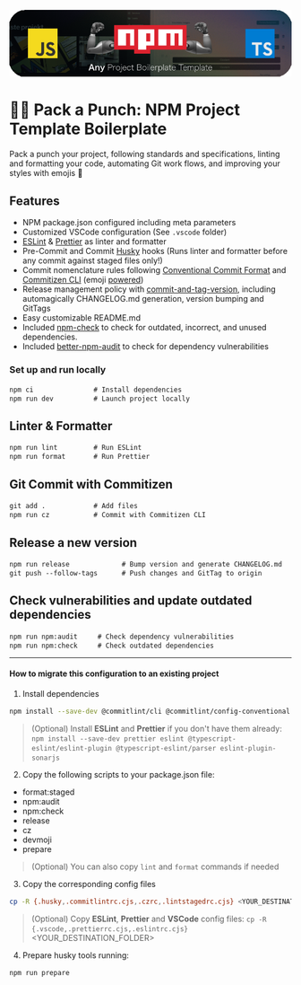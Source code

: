 <p align="center">
    <img alt="Pack a Punch logo" src="repo-logo.png" width="512"/>
</p>

# 🦾🔋 Pack a Punch: NPM Project Template Boilerplate

Pack a punch your project, following standards and specifications, linting and formatting your code, automating Git work flows, and improving your styles with emojis 🦄

## Features

- NPM package.json configured including meta parameters
- Customized VSCode configuration (See `.vscode` folder)
- [ESLint](https://www.npmjs.com/package/eslint) & [Prettier](https://www.npmjs.com/package/prettier) as linter and formatter
- Pre-Commit and Commit [Husky](https://github.com/typicode/husky) hooks (Runs linter and formatter before any commit against staged files only!)
- Commit nomenclature rules following [Conventional Commit Format](https://commitlint.js.org/) and [Commitizen CLI](https://github.com/commitizen/cz-cli) (emoji [powered](https://github.com/folke/devmoji))
- Release management policy with [commit-and-tag-version](https://github.com/absolute-version/commit-and-tag-version), including automagically CHANGELOG.md generation, version bumping and GitTags
- Easy customizable README.md
- Included [npm-check](https://www.npmjs.com/package/npm-check) to check for outdated, incorrect, and unused dependencies.
- Included [better-npm-audit](https://www.npmjs.com/package/better-npm-audit) to check for dependency vulnerabilities

### Set up and run locally

```
npm ci               # Install dependencies
npm run dev          # Launch project locally
```

## Linter & Formatter

```
npm run lint         # Run ESLint
npm run format       # Run Prettier
```

## Git Commit with Commitizen

```
git add .            # Add files
npm run cz           # Commit with Commitizen CLI
```

## Release a new version

```
npm run release             # Bump version and generate CHANGELOG.md
git push --follow-tags      # Push changes and GitTag to origin
```

## Check vulnerabilities and update outdated dependencies

```
npm run npm:audit     # Check dependency vulnerabilities
npm run npm:check     # Check outdated dependencies
```

---

#### How to migrate this configuration to an existing project

1. Install dependencies

```bash
npm install --save-dev @commitlint/cli @commitlint/config-conventional better-npm-audit commit-and-tag-version commitizen cz-conventional-changelog devmoji husky lint-staged npm-check
```

> (Optional) Install **ESLint** and **Prettier** if you don't have them already: `npm install --save-dev prettier eslint @typescript-eslint/eslint-plugin @typescript-eslint/parser eslint-plugin-sonarjs`

2. Copy the following scripts to your package.json file:

- format:staged
- npm:audit
- npm:check
- release
- cz
- devmoji
- prepare

> (Optional) You can also copy `lint` and `format` commands if needed

3. Copy the corresponding config files

```bash
cp -R {.husky,.commitlintrc.cjs,.czrc,.lintstagedrc.cjs} <YOUR_DESTINATION_FOLDER>
```

> (Optional) Copy **ESLint**, **Prettier** and **VSCode** config files: `cp -R {.vscode,.prettierrc.cjs,.eslintrc.cjs}` <YOUR_DESTINATION_FOLDER>

4. Prepare husky tools running:

```bash
npm run prepare
```
